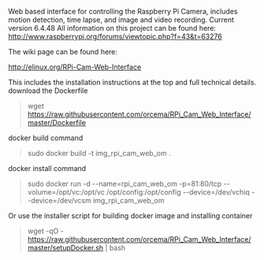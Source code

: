 Web based interface for controlling the Raspberry Pi Camera, includes motion detection, time lapse, and image and video recording.
Current version 6.4.48
All information on this project can be found here: http://www.raspberrypi.org/forums/viewtopic.php?f=43&t=63276

The wiki page can be found here:

http://elinux.org/RPi-Cam-Web-Interface

This includes the installation instructions at the top and full technical details.
download the Dockerfile
>wget https://raw.githubusercontent.com/orcema/RPi_Cam_Web_Interface/master/Dockerfile

docker build command
>sudo docker build -t img_rpi_cam_web_om .

docker install command
>sudo docker run -d --name=rpi_cam_web_om  -p=81:80/tcp --volume=/opt/vc:/opt/vc /opt/config:/opt/config --device=/dev/vchiq --device=/dev/vcsm img_rpi_cam_web_om


Or use the installer script for building docker image and installing container
>wget -qO - https://raw.githubusercontent.com/orcema/RPi_Cam_Web_Interface/master/setupDocker.sh | bash

  
